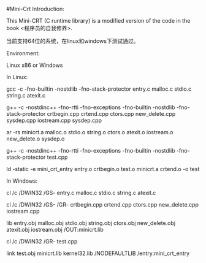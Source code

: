 #Mini-Crt
Introduction:

This Mini-CRT (C runtime library) is a modified version of the code in the book <程序员的自我修养>.

当前支持64位的系统，在linux和windows下测试通过。

Environment:

Linux x86 or Windows

In Linux:

gcc -c -fno-builtin -nostdlib -fno-stack-protector entry.c malloc.c stdio.c string.c atexit.c

g++ -c -nostdinc++ -fno-rtti -fno-exceptions -fno-builtin -nostdlib -fno-stack-protector crtbegin.cpp crtend.cpp ctors.cpp new_delete.cpp  sysdep.cpp  iostream.cpp sysdep.cpp

ar -rs minicrt.a  malloc.o stdio.o string.o ctors.o atexit.o iostream.o new_delete.o sysdep.o

g++ -c -nostdinc++ -fno-rtti -fno-exceptions -fno-builtin -nostdlib -fno-stack-protector test.cpp

ld -static -e mini_crt_entry entry.o crtbegin.o test.o minicrt.a crtend.o -o test

In Windows:

cl /c /DWIN32 /GS- entry.c malloc.c stdio.c string.c atexit.c

cl /c /DWIN32 /GS- /GR- crtbegin.cpp crtend.cpp ctors.cpp new_delete.cpp iostream.cpp

lib entry.obj malloc.obj stdio.obj string.obj ctors.obj new_delete.obj atexit.obj iostream.obj /OUT:minicrt.lib

cl /c /DWIN32 /GR- test.cpp

link test.obj minicrt.lib kernel32.lib /NODEFAULTLIB /entry:mini_crt_entry
